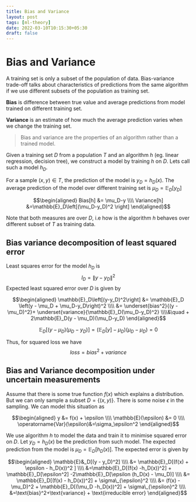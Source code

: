 ```yaml
---
title: Bias and Variance
layout: post
tags: [ml-theory]
date: 2022-03-10T10:15:30+05:30
draft: false
---
```

# Bias and Variance 


A training set is only a subset of the population of data. Bias-variance trade-off talks about characteristics of predictions from the same algorithm if we use different subsets of the population as training set.

**Bias** is difference between true value and average predictions from model trained on different training set.

**Variance** is an estimate of how much the average prediction varies when we change the training set.

> Bias and variance are the properties of an algorithm rather than a trained model. 

Given  a training set $D$ from a population $T$ and an algorithm $h$ (eg. linear regression, decision tree),  we construct a model by training $h$ on $D$. Lets call such a model $h_D$. 

For a sample $(x,y) \in T$, the prediction of the model is $y_D= h_D(x)$. The average prediction of the model over different training set is $\mu_D=\mathbb{E}_D[y_D]$

$$\begin{aligned}
Bias[h]  &= \mu_D-y
\\\\
Variance[h] &=\mathbb{E}_D\left[(\mu_D-y_D)^2 \right]
\end{aligned}$$

Note that both measures are over $D$, i.e how is the algorithm $h$ behaves over different subset of $T$ as training data.



## Bias variance decomposition of least squared error

Least squares error for the model $h_D$ is 
$$l_D = \|y-y_D\|^2$$
Expected least squared error over $D$ is given by

$$\begin{aligned}
    \mathbb{E}_D\left[(y-y_D)^2\right] 
    &= \mathbb{E}_D \left(y - \mu_D + \mu_D-y_D\right)^2
    \\\\
    &= \underset{bias^2}{(y - \mu_D)^2}+ \underset{variance}{\mathbb{E}_D(\mu_D-y_D)^2}
    \\\\&\quad
    + 2\mathbb{E}_D(y - \mu_D)(\mu_D-y_D)
\end{aligned}$$

$$\mathbb{E}_D\left[(y - \mu_D)(\mu_D-y_D)\right]
    =(\mathbb{E}_D[y] - \mu_D)(\mu_D - \mu_D)=0$$


Thus, for squared loss we have
$$loss = bias^2+variance$$


## Bias and Variance decomposition under uncertain measurements

Assume that there is some true function $f(x)$ which explains a distribution. But we can only sample a subset $D=\{(x,y)\}$. There is some noise $\epsilon$ in the sampling. We can model this situation as  

$$\begin{aligned}
    y &= f(x) + \epsilon
	\\\\ 
	\mathbb{E}(\epsilon) &= 0 
	\\\\ 
	\operatorname{Var}(\epsilon)&=\sigma_\epsilon^2
\end{aligned}$$

We use algorithm $h$ to model the data and train it to minimise squared error on $D$. Let $y_D = h_D(x)$ be the prediction from such model. The expected prediction from the model is $\mu_D = \mathbb{E}_D[h_D(x)]$. The expected error  is given by 

$$\begin{aligned}
\mathbb{E}&_D[(y - y_D)^2] 
\\\\
&= \mathbb{E}_D[(f(x) + \epsilon - h_D(x))^2 ]
\\\\
&=\mathbb{E}_D[(f(x) -h_D(x))^2] + \mathbb{E}_D[\epsilon^2] -2\mathbb{E}_D[\epsilon (h_D(x) - \mu_D)]
\\\\
&= \mathbb{E}_D[(f(x) - h_D(x))^2] + \sigma\_{\epsilon}^2
\\\\
&= (f(x) -\mu_D)^2 + \mathbb{E}_D[(\mu_D -h_D(x))^2] + \sigma\_{\epsilon}^2
\\\\
&=\text{bias}^2+\text{variance} + \text{irreducible error}
\end{aligned}$$
